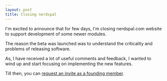 ```yaml
---
layout: post
title: Closing nerdspal
---
```


I'm excited to announce that for few days, I'm closing nerdspal.com website to support development of some newer modules.

The reason the beta was launched was to understand the criticality and problems of releasing software.

As, I have received a lot of useful comments and feedback, I wanted to wind up and start focusing on implementing the new features.

Till then, you can [request an invite as a founding member](http://blogx.nerdspal.com/invites-open/).
